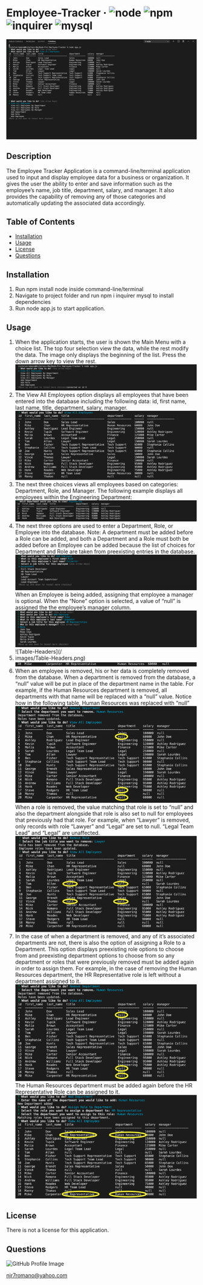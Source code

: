 # Employee-Tracker &middot; ![node](https://img.shields.io/badge/node-12.16.2-blue) ![npm](https://img.shields.io/badge/npm-6.14.5-blue) ![inquirer](https://img.shields.io/badge/inquirer-7.1.0-blue) ![mysql](https://img.shields.io/badge/mysql-6.14.5-blue) 

![Employee-Tracker](/images/Employee-Tracker-View-All-Employees.png) 

## Description 
The Employee Tracker Application is a command-line/terminal application used to input and display employee data for a business or organization. It gives the user the ability to enter and save information such as the employee’s name, job title, department, salary, and manager. It also provides the capability of removing any of those categories and automatically updating the associated data accordingly. 

## Table of Contents 
* [Installation](#installation) 
* [Usage](#usage) 
* [License](#license) 
* [Questions](#questions) 
 
## Installation 
1.  Run npm install node inside command-line/terminal  
2.  Navigate to project folder and run npm i inquirer mysql to install dependencies  
3.  Run node app.js to start application.  
 
## Usage 
1.  When the application starts, the user is shown the Main Menu with a choice list. The top four selection view the data, while the rest modify the data. The image only displays the beginning of the list. Press the down arrow key to view the rest. ![Main-Menu](/images/Main-Menu.png) 
2.  The View All Employees option displays all employees that have been entered into the database including the following data: id, first name, last name, title, department, salary, manager. ![View-All-Employees](/images/View-All-Employees.png) 
3.  The next three choices views all employees based on categories: Department, Role, and Manager. The following example displays all employees within the Engineering Department: ![View-Employees-By-Dept](/images/View-Employees-By-Dept.png) 
4. The next three options are used to enter a Department, Role, or Employee into the database. Note: A department must be added before a Role can be added, and both a Department and a Role must both be added before an Employee can be added because the list of choices for Department and Role are taken from preexisting entries in the database. ![Add-Employee-Assign-Job-Title](/images/Add-Employee-Assign-Job-Title.png)When an Employee is being added, assigning that employee a manager is optional. When the “None” option is selected, a value of “null” is assigned the the employee’s manager column. ![Add-Employee](/images/Add-Employee.png)![Table-Headers](/ 
5. images/Table-Headers.png)![Employee-Record-null-manager](/images/Employee-Record-null-manager.png) 
6.  When an employee is removed, his or her data is completely removed from the database. When a department is removed from the database, a “null” value will be put in place of the department name in the table. For example, if the Human Resources department is removed, all departments with that name will be replaced with a “null” value. Notice how in the following table, Human Resources was replaced with “null” ![Remove-Department](/images/Remove-Department.png)When a role is removed, the value matching that role is set to “null” and also the department alongside that role is also set to null for employees that previously had that role. For example, when “Lawyer” is removed, only records with role “Lawyer” and “Legal” are set to null. “Legal Team Lead” and “Legal” are unaffected. ![Remove-Role](/images/Remove-Role.png) 
7.  In the case of when a department is removed, and any of it’s associated departments are not, there is also the option of assigning a Role to a Department. This option displays preexisting role options to choose from and preexisting department options to choose from so any department or roles that were previously removed must be added again in order to assign them. For example, in the case of removing the Human Resources department, the HR Representative role is left without a department assigned to it. ![Remove-Department](/images/Remove-Department.png)The Human Resources department must be added again before the HR Representative Role can be assigned to it. ![Assign-Role-To-Department](/images/Assign-Role-To-Department.png) 
 

## License 
There is not a license for this application. 

## Questions 
![GitHub Profile Image](https://avatars.githubusercontent.com/u/6642173?) 

 njr7romano@yahoo.com